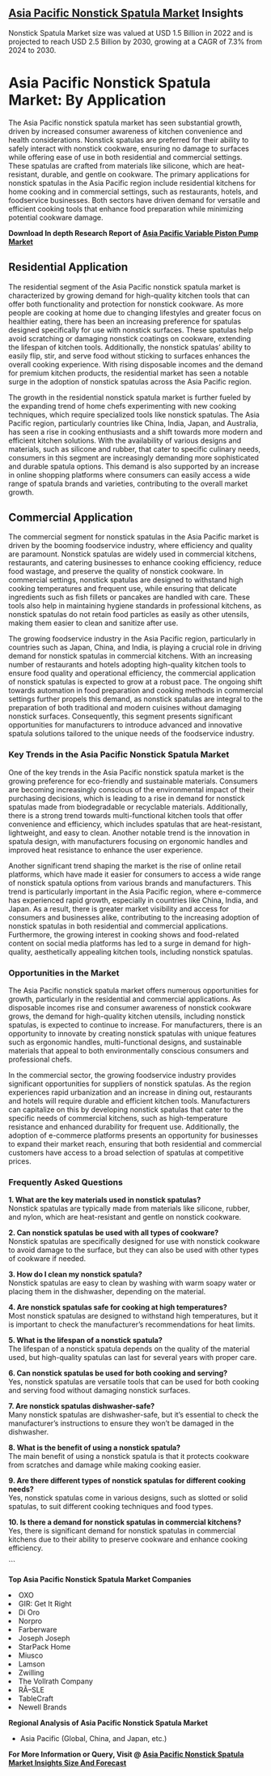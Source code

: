 <h2><a href="https://www.verifiedmarketreports.com/download-sample/?rid=395774&amp;utm_source=Github-Feb&amp;utm_medium=225" target="_blank">Asia Pacific Nonstick Spatula Market</a> Insights</h2><p>Nonstick Spatula Market size was valued at USD 1.5 Billion in 2022 and is projected to reach USD 2.5 Billion by 2030, growing at a CAGR of 7.3% from 2024 to 2030.</p><p><h1>Asia Pacific Nonstick Spatula Market: By Application</h1> <p>The Asia Pacific nonstick spatula market has seen substantial growth, driven by increased consumer awareness of kitchen convenience and health considerations. Nonstick spatulas are preferred for their ability to safely interact with nonstick cookware, ensuring no damage to surfaces while offering ease of use in both residential and commercial settings. These spatulas are crafted from materials like silicone, which are heat-resistant, durable, and gentle on cookware. The primary applications for nonstick spatulas in the Asia Pacific region include residential kitchens for home cooking and in commercial settings, such as restaurants, hotels, and foodservice businesses. Both sectors have driven demand for versatile and efficient cooking tools that enhance food preparation while minimizing potential cookware damage.</p> <p><strong><p><strong>Download In depth Research Report of <a href="https://www.verifiedmarketreports.com/download-sample/?rid=236118&amp;utm_source=Pulse-Dec&amp;utm_medium=225" target="_blank">Asia Pacific Variable Piston Pump Market</a></strong></p></strong></p> <h2>Residential Application</h2> <p>The residential segment of the Asia Pacific nonstick spatula market is characterized by growing demand for high-quality kitchen tools that can offer both functionality and protection for nonstick cookware. As more people are cooking at home due to changing lifestyles and greater focus on healthier eating, there has been an increasing preference for spatulas designed specifically for use with nonstick surfaces. These spatulas help avoid scratching or damaging nonstick coatings on cookware, extending the lifespan of kitchen tools. Additionally, the nonstick spatulas’ ability to easily flip, stir, and serve food without sticking to surfaces enhances the overall cooking experience. With rising disposable incomes and the demand for premium kitchen products, the residential market has seen a notable surge in the adoption of nonstick spatulas across the Asia Pacific region.</p> <p>The growth in the residential nonstick spatula market is further fueled by the expanding trend of home chefs experimenting with new cooking techniques, which require specialized tools like nonstick spatulas. The Asia Pacific region, particularly countries like China, India, Japan, and Australia, has seen a rise in cooking enthusiasts and a shift towards more modern and efficient kitchen solutions. With the availability of various designs and materials, such as silicone and rubber, that cater to specific culinary needs, consumers in this segment are increasingly demanding more sophisticated and durable spatula options. This demand is also supported by an increase in online shopping platforms where consumers can easily access a wide range of spatula brands and varieties, contributing to the overall market growth.</p> <h2>Commercial Application</h2> <p>The commercial segment for nonstick spatulas in the Asia Pacific market is driven by the booming foodservice industry, where efficiency and quality are paramount. Nonstick spatulas are widely used in commercial kitchens, restaurants, and catering businesses to enhance cooking efficiency, reduce food wastage, and preserve the quality of nonstick cookware. In commercial settings, nonstick spatulas are designed to withstand high cooking temperatures and frequent use, while ensuring that delicate ingredients such as fish fillets or pancakes are handled with care. These tools also help in maintaining hygiene standards in professional kitchens, as nonstick spatulas do not retain food particles as easily as other utensils, making them easier to clean and sanitize after use.</p> <p>The growing foodservice industry in the Asia Pacific region, particularly in countries such as Japan, China, and India, is playing a crucial role in driving demand for nonstick spatulas in commercial kitchens. With an increasing number of restaurants and hotels adopting high-quality kitchen tools to ensure food quality and operational efficiency, the commercial application of nonstick spatulas is expected to grow at a robust pace. The ongoing shift towards automation in food preparation and cooking methods in commercial settings further propels this demand, as nonstick spatulas are integral to the preparation of both traditional and modern cuisines without damaging nonstick surfaces. Consequently, this segment presents significant opportunities for manufacturers to introduce advanced and innovative spatula solutions tailored to the unique needs of the foodservice industry.</p> <h3>Key Trends in the Asia Pacific Nonstick Spatula Market</h3> <p>One of the key trends in the Asia Pacific nonstick spatula market is the growing preference for eco-friendly and sustainable materials. Consumers are becoming increasingly conscious of the environmental impact of their purchasing decisions, which is leading to a rise in demand for nonstick spatulas made from biodegradable or recyclable materials. Additionally, there is a strong trend towards multi-functional kitchen tools that offer convenience and efficiency, which includes spatulas that are heat-resistant, lightweight, and easy to clean. Another notable trend is the innovation in spatula design, with manufacturers focusing on ergonomic handles and improved heat resistance to enhance the user experience.</p> <p>Another significant trend shaping the market is the rise of online retail platforms, which have made it easier for consumers to access a wide range of nonstick spatula options from various brands and manufacturers. This trend is particularly important in the Asia Pacific region, where e-commerce has experienced rapid growth, especially in countries like China, India, and Japan. As a result, there is greater market visibility and access for consumers and businesses alike, contributing to the increasing adoption of nonstick spatulas in both residential and commercial applications. Furthermore, the growing interest in cooking shows and food-related content on social media platforms has led to a surge in demand for high-quality, aesthetically appealing kitchen tools, including nonstick spatulas.</p> <h3>Opportunities in the Market</h3> <p>The Asia Pacific nonstick spatula market offers numerous opportunities for growth, particularly in the residential and commercial applications. As disposable incomes rise and consumer awareness of nonstick cookware grows, the demand for high-quality kitchen utensils, including nonstick spatulas, is expected to continue to increase. For manufacturers, there is an opportunity to innovate by creating nonstick spatulas with unique features such as ergonomic handles, multi-functional designs, and sustainable materials that appeal to both environmentally conscious consumers and professional chefs.</p> <p>In the commercial sector, the growing foodservice industry provides significant opportunities for suppliers of nonstick spatulas. As the region experiences rapid urbanization and an increase in dining out, restaurants and hotels will require durable and efficient kitchen tools. Manufacturers can capitalize on this by developing nonstick spatulas that cater to the specific needs of commercial kitchens, such as high-temperature resistance and enhanced durability for frequent use. Additionally, the adoption of e-commerce platforms presents an opportunity for businesses to expand their market reach, ensuring that both residential and commercial customers have access to a broad selection of spatulas at competitive prices.</p> <h3>Frequently Asked Questions</h3> <p><strong>1. What are the key materials used in nonstick spatulas?</strong><br> Nonstick spatulas are typically made from materials like silicone, rubber, and nylon, which are heat-resistant and gentle on nonstick cookware.</p> <p><strong>2. Can nonstick spatulas be used with all types of cookware?</strong><br> Nonstick spatulas are specifically designed for use with nonstick cookware to avoid damage to the surface, but they can also be used with other types of cookware if needed.</p> <p><strong>3. How do I clean my nonstick spatula?</strong><br> Nonstick spatulas are easy to clean by washing with warm soapy water or placing them in the dishwasher, depending on the material.</p> <p><strong>4. Are nonstick spatulas safe for cooking at high temperatures?</strong><br> Most nonstick spatulas are designed to withstand high temperatures, but it is important to check the manufacturer’s recommendations for heat limits.</p> <p><strong>5. What is the lifespan of a nonstick spatula?</strong><br> The lifespan of a nonstick spatula depends on the quality of the material used, but high-quality spatulas can last for several years with proper care.</p> <p><strong>6. Can nonstick spatulas be used for both cooking and serving?</strong><br> Yes, nonstick spatulas are versatile tools that can be used for both cooking and serving food without damaging nonstick surfaces.</p> <p><strong>7. Are nonstick spatulas dishwasher-safe?</strong><br> Many nonstick spatulas are dishwasher-safe, but it’s essential to check the manufacturer’s instructions to ensure they won’t be damaged in the dishwasher.</p> <p><strong>8. What is the benefit of using a nonstick spatula?</strong><br> The main benefit of using a nonstick spatula is that it protects cookware from scratches and damage while making cooking easier.</p> <p><strong>9. Are there different types of nonstick spatulas for different cooking needs?</strong><br> Yes, nonstick spatulas come in various designs, such as slotted or solid spatulas, to suit different cooking techniques and food types.</p> <p><strong>10. Is there a demand for nonstick spatulas in commercial kitchens?</strong><br> Yes, there is significant demand for nonstick spatulas in commercial kitchens due to their ability to preserve cookware and enhance cooking efficiency.</p> ```</p><p><strong>Top Asia Pacific Nonstick Spatula Market Companies</strong></p><div data-test-id=""><p><li>OXO</li><li> GIR: Get It Right</li><li> Di Oro</li><li> Norpro</li><li> Farberware</li><li> Joseph Joseph</li><li> StarPack Home</li><li> Miusco</li><li> Lamson</li><li> Zwilling</li><li> The Vollrath Company</li><li> RÃ–SLE</li><li> TableCraft</li><li> Newell Brands</li></p><div><strong>Regional Analysis of&nbsp;Asia Pacific Nonstick Spatula Market</strong></div><ul><li dir="ltr"><p dir="ltr">Asia Pacific (Global, China, and Japan, etc.)</p></li></ul><p><strong>For More Information or Query, Visit @&nbsp;</strong><strong><a href="https://www.verifiedmarketreports.com/product/nonstick-spatula-market/?utm_source=Github-Feb&amp;utm_medium=225" target="_blank">Asia Pacific Nonstick Spatula Market Insights Size And Forecast</a></strong></p></div><h2>&nbsp;</h2><div data-test-id="">&nbsp;</div>
